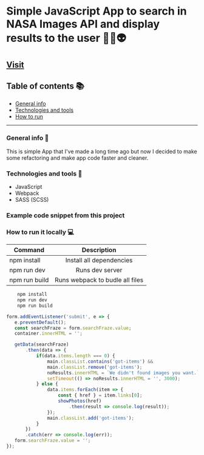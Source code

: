 # Simple JavaScript App to search in NASA Images API and display results to the user 👩‍🚀👽
[Visit](https://wiktor-bandura.github.io/space-images-app/dist/)
---
## Table of contents 📚
- [General info](#general-info)
- [Technologies and tools](#technologies-and-tools)
- [How to run](#how-to-run)
---

### General info 💬
This is simple App that I've made a long time ago but now I decided to make some refactoring and make app code faster and cleaner.

### Technologies and tools 🚀
 - JavaScript
 - Webpack
 - SASS (SCSS)
 
 ### Example code snippet from this project
 
 ### How to run it locally 💻

| Command        | Description  |
| ------------- |:-------------:|
| npm install      | Install all dependencies |
| npm run dev     | Runs dev server      |
| npm run build |  Runs webpack to budle all files |

```bash
    npm install
    npm run dev
    npm run build
```
 
 ```js
form.addEventListener('submit', e => {
    e.preventDefault();
    const searchFraze = form.searchFraze.value;
    container.innerHTML = '';

    getData(searchFraze)
        .then(data => {
            if(data.items.length === 0) {
                main.classList.contains('got-items') &&
                main.classList.remove('got-items');
                noResults.innerHTML = `We didn't found images you want.`;
                setTimeout(() => noResults.innerHTML = '', 3000);
            } else {
                data.items.forEach(item => {
                    const { href } = item.links[0];
                    showPhotos(href)
                        .then(result => console.log(result));
                });
                main.classList.add('got-items');
            }
        })
        .catch(err => console.log(err));
    form.searchFraze.value = '';
}); 
 ```
 

